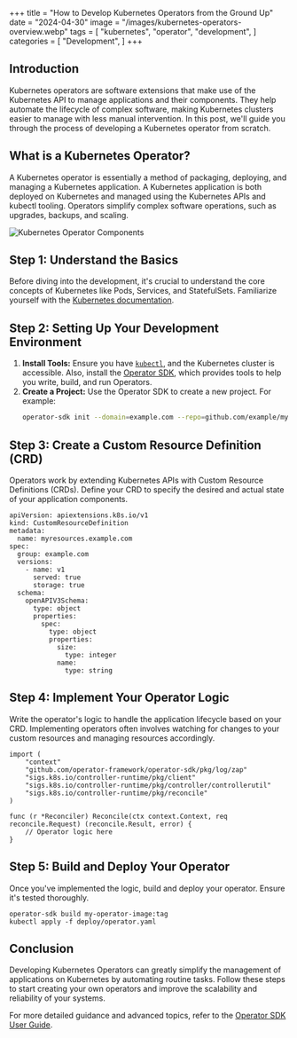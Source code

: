 +++
title = "How to Develop Kubernetes Operators from the Ground Up"
date = "2024-04-30"
image = "/images/kubernetes-operators-overview.webp"
tags = [
"kubernetes",
"operator",
"development",
]
categories = [
"Development",
]
+++

## Introduction

Kubernetes operators are software extensions that make use of the Kubernetes API to manage applications and their components. They help automate the lifecycle of complex software, making Kubernetes clusters easier to manage with less manual intervention. In this post, we'll guide you through the process of developing a Kubernetes operator from scratch.

## What is a Kubernetes Operator?

A Kubernetes operator is essentially a method of packaging, deploying, and managing a Kubernetes application. A Kubernetes application is both deployed on Kubernetes and managed using the Kubernetes APIs and kubectl tooling. Operators simplify complex software operations, such as upgrades, backups, and scaling.

![Kubernetes Operator Components](/images/kubernetes-operator-components.webp)

## Step 1: Understand the Basics

Before diving into the development, it's crucial to understand the core concepts of Kubernetes like Pods, Services, and StatefulSets. Familiarize yourself with the [Kubernetes documentation](https://kubernetes.io/docs/home/).

## Step 2: Setting Up Your Development Environment

1. **Install Tools:** Ensure you have [`kubectl`](https://kubernetes.io/docs/reference/kubectl/), and the Kubernetes cluster is accessible. Also, install the [Operator SDK](https://sdk.operatorframework.io/docs/installation/), which provides tools to help you write, build, and run Operators.
2. **Create a Project:** Use the Operator SDK to create a new project. For example:
   ```bash
   operator-sdk init --domain=example.com --repo=github.com/example/myoperator

## Step 3: Create a Custom Resource Definition (CRD)

Operators work by extending Kubernetes APIs with Custom Resource Definitions (CRDs). Define your CRD to specify the desired and actual state of your application components.

```
apiVersion: apiextensions.k8s.io/v1
kind: CustomResourceDefinition
metadata:
  name: myresources.example.com
spec:
  group: example.com
  versions:
    - name: v1
      served: true
      storage: true
  schema:
    openAPIV3Schema:
      type: object
      properties:
        spec:
          type: object
          properties:
            size:
              type: integer
            name:
              type: string
```
## Step 4: Implement Your Operator Logic

Write the operator's logic to handle the application lifecycle based on your CRD. Implementing operators often involves watching for changes to your custom resources and managing resources accordingly.

```
import (
    "context"
    "github.com/operator-framework/operator-sdk/pkg/log/zap"
    "sigs.k8s.io/controller-runtime/pkg/client"
    "sigs.k8s.io/controller-runtime/pkg/controller/controllerutil"
    "sigs.k8s.io/controller-runtime/pkg/reconcile"
)

func (r *Reconciler) Reconcile(ctx context.Context, req reconcile.Request) (reconcile.Result, error) {
    // Operator logic here
}
```

## Step 5: Build and Deploy Your Operator

Once you've implemented the logic, build and deploy your operator. Ensure it's tested thoroughly.

```
operator-sdk build my-operator-image:tag
kubectl apply -f deploy/operator.yaml
```

## Conclusion

Developing Kubernetes Operators can greatly simplify the management of applications on Kubernetes by automating routine tasks. Follow these steps to start creating your own operators and improve the scalability and reliability of your systems.

For more detailed guidance and advanced topics, refer to the [Operator SDK User Guide](https://sdk.operatorframework.io/docs/).


